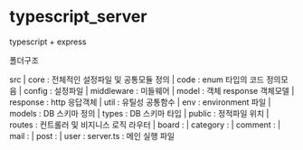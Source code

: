 # typescript_server

typescript + express

폴더구조

src
  | core : 전체적인 설정파일 및 공통모듈 정의
      | code : enum 타입의 코드 정의모음
      | config : 설정파일
      | middleware : 미들웨어
      | model : 객체 response 객체모델 
      | response : http 응답객체 
      | util : 유틸성 공통함수 
  | env : environment 파일
  | models : DB 스키마 정의
      | types : DB 스키마 타입
  | public : 정적파일 위치
  | routes : 컨트롤러 및 비지니스 로직 라우터
      | board :
      | category :
      | comment : 
      | mail : 
      | post : 
      | user : 
   server.ts : 메인 실행 파일